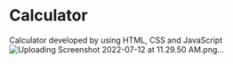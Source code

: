 # Calculator
Calculator developed by using HTML, CSS and JavaScript 
![Uploading Screenshot 2022-07-12 at 11.29.50 AM.png…]()
